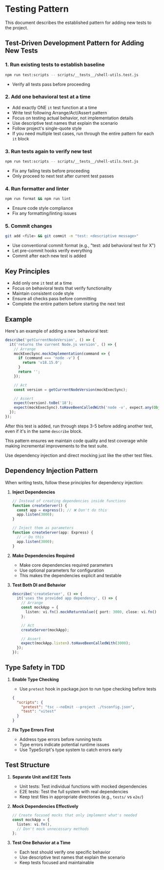 # Testing Pattern

This document describes the established pattern for adding new tests to the project.

## Test-Driven Development Pattern for Adding New Tests

### 1. Run existing tests to establish baseline

```bash
npm run test:scripts -- scripts/__tests__/shell-utils.test.js
```

- Verify all tests pass before proceeding

### 2. Add one behavioral test at a time

- Add exactly ONE `it` test function at a time
- Write test following Arrange/Act/Assert pattern
- Focus on testing actual behavior, not implementation details
- Use descriptive test names that explain the scenario
- Follow project's single-quote style
- If you need multiple test cases, run through the entire pattern for each `it` block

### 3. Run tests again to verify new test

```bash
npm run test:scripts -- scripts/__tests__/shell-utils.test.js
```

- Fix any failing tests before proceeding
- Only proceed to next test after current test passes

### 4. Run formatter and linter

```bash
npm run format && npm run lint
```

- Ensure code style compliance
- Fix any formatting/linting issues

### 5. Commit changes

```bash
git add <file> && git commit -m "test: <descriptive message>"
```

- Use conventional commit format (e.g., "test: add behavioral test for X")
- Let pre-commit hooks verify everything
- Commit after each new test is added

## Key Principles

- Add only one `it` test at a time
- Focus on behavioral tests that verify functionality
- Maintain consistent code style
- Ensure all checks pass before committing
- Complete the entire pattern before starting the next test

## Example

Here's an example of adding a new behavioral test:

```javascript
describe('getCurrentNodeVersion', () => {
  it('returns the current Node.js version', () => {
    // Arrange
    mockExecSync.mockImplementation(command => {
      if (command === 'node -v') {
        return 'v18.15.0';
      }
      return '';
    });

    // Act
    const version = getCurrentNodeVersion(mockExecSync);

    // Assert
    expect(version).toBe('18');
    expect(mockExecSync).toHaveBeenCalledWith('node -v', expect.any(Object));
  });
});
```

After this test is added, run through steps 3-5 before adding another test, even if it's in the same `describe` block.

This pattern ensures we maintain code quality and test coverage while making incremental improvements to the test suite.

Use dependency injection and direct mocking just like the other test files.

## Dependency Injection Pattern

When writing tests, follow these principles for dependency injection:

1. **Inject Dependencies**

   ```typescript
   // Instead of creating dependencies inside functions
   function createServer() {
     const app = express(); // ❌ Don't do this
     app.listen(3000);
   }

   // Inject them as parameters
   function createServer(app: Express) {
     // ✅ Do this
     app.listen(3000);
   }
   ```

2. **Make Dependencies Required**

   - Make core dependencies required parameters
   - Use optional parameters for configuration
   - This makes the dependencies explicit and testable

3. **Test Both DI and Behavior**

   ```typescript
   describe('createServer', () => {
     it('uses the provided app dependency', () => {
       // Arrange
       const mockApp = {
         listen: vi.fn().mockReturnValue({ port: 3000, close: vi.fn() }),
       };

       // Act
       createServer(mockApp);

       // Assert
       expect(mockApp.listen).toHaveBeenCalledWith(3000);
     });
   });
   ```

## Type Safety in TDD

1. **Enable Type Checking**

   - Use `pretest` hook in package.json to run type checking before tests

   ```json
   {
     "scripts": {
       "pretest": "tsc --noEmit --project ./tsconfig.json",
       "test": "vitest"
     }
   }
   ```

2. **Fix Type Errors First**
   - Address type errors before running tests
   - Type errors indicate potential runtime issues
   - Use TypeScript's type system to catch errors early

## Test Structure

1. **Separate Unit and E2E Tests**

   - Unit tests: Test individual functions with mocked dependencies
   - E2E tests: Test the full system with real dependencies
   - Keep test files in appropriate directories (e.g., `tests/` vs `e2e/`)

2. **Mock Dependencies Effectively**

   ```typescript
   // Create focused mocks that only implement what's needed
   const mockApp = {
     listen: vi.fn(),
     // Don't mock unnecessary methods
   };
   ```

3. **Test One Behavior at a Time**
   - Each test should verify one specific behavior
   - Use descriptive test names that explain the scenario
   - Keep tests focused and maintainable
